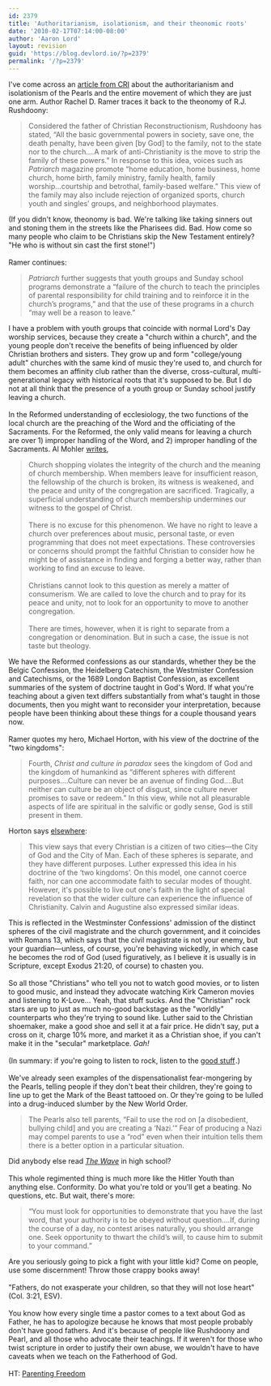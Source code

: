 ```yaml
---
id: 2379
title: 'Authoritarianism, isolationism, and their theonomic roots'
date: '2010-02-17T07:14:00-08:00'
author: 'Aaron Lord'
layout: revision
guid: 'https://blog.devlord.io/?p=2379'
permalink: '/?p=2379'
---
```


<div class="ennote">I've come across an <a href="http://www.equip.org/PDF/DF230.pdf" target="_blank" rel="noopener">article from  CRI</a> about the authoritarianism and isolationism of the Pearls and  the entire movement of which they are just one arm.  Author Rachel D.  Ramer traces it back to the theonomy of R.J. Rushdoony:<br /><div><blockquote>Considered the father of Christian  Reconstructionism, Rushdoony has stated, “All the basic governmental  powers in society, save one, the death penalty, have been given [by God]  to the family, not to the state nor to the church....A mark of  anti-Christianity is the move to strip the family of these powers.” In  response to this idea, voices such as <i>Patriarch</i> magazine promote  “home education, home business, home church, home birth, family  ministry, family health, family worship...courtship and betrothal,  family-based welfare.” This view of the family may also include  rejection of organized sports, church youth and singles’ groups, and  neighborhood playmates.<br /></blockquote></div>(If you didn't know, theonomy is bad.  We're talking like  taking sinners out and stoning them in the streets like the Pharisees  did.  Bad.  How come so many people who claim to be Christians skip the  New Testament entirely?  "He who is without sin cast the first stone!")<br /><br />Ramer continues:<br /><div><blockquote><i>Patriarch</i> further suggests that  youth groups and Sunday school programs demonstrate a “failure of the  church to teach the principles of parental responsibility for child  training and to reinforce it in the church’s programs,” and that the use  of these programs in a church “may well be a reason to leave.”<br /></blockquote></div>I have a problem with  youth groups that coincide with normal Lord's Day worship services, because they  create a "church within a church", and the young people don't receive  the benefits of being influenced by older Christian brothers and  sisters.  They grow up and form "college/young adult" churches with the  same kind of music they're used to, and church for them becomes an  affinity club rather than the diverse, cross-cultural,  multi-generational legacy with historical roots that it's supposed to  be.  But I do not at all think that the presence of a youth group or  Sunday school justify leaving a church.<br /><br />In  the Reformed understanding of ecclesiology, the two functions of the  local church are the preaching of the Word and the officiating of the  Sacraments.  For the Reformed, the only valid means for leaving a church  are over 1) improper handling of the Word, and 2) improper handling of  the Sacraments.  Al Mohler <a href="http://www.ligonier.org/learn/articles/should-i-stay-or-should-i-go/" target="_blank" rel="noopener">writes</a>,<br />               <div><blockquote>         Church shopping violates the integrity of the church and the meaning   of church membership. When members leave for insufficient reason, the  fellowship of the church is broken, its witness is weakened, and the  peace and unity of the congregation are sacrificed. Tragically, a  superficial understanding of church membership undermines our witness to  the gospel of Christ.<br /><br />There is no  excuse for this phenomenon. We have no right to leave a  church over preferences about music, personal taste, or even programming  that does not meet expectations.  These controversies or concerns  should prompt the faithful Christian to consider how he might be of  assistance in finding and forging a better way, rather than working to  find an excuse to leave.<br /><br />Christians  cannot look to this question as merely a matter of  consumerism. We are called to love the church and to pray for its peace  and unity, not to look for an opportunity to move to  another congregation.<br /><br />There are times,  however, when it is right to separate from a  congregation or denomination. But in such a case, the issue is not taste  but theology.</blockquote></div>   We have the Reformed confessions as our standards,  whether they be the Belgic Confession, the Heidelberg Catechism, the  Westmister Confession and Catechisms, or the 1689 London Baptist  Confession, as excellent summaries of the system of doctrine taught in  God's Word.  If what you're teaching about a given text differs  substantially from what's taught in those documents, then you might want  to reconsider your interpretation, because people have been thinking  about these things for a couple thousand years now.<br /><br />Ramer quotes my hero, Michael Horton, with his view of the  doctrine of the "two kingdoms":<br /><div><blockquote>Fourth,  <i>Christ and culture in paradox</i> sees the kingdom of God and the  kingdom of humankind as “different spheres with different  purposes....Culture can never be an avenue of finding God....But neither  can culture be an object of disgust, since culture never promises to  save or redeem.” In this view, while not all pleasurable aspects of life  are spiritual in the salvific or godly sense, God is still present in  them.<br /></blockquote></div>Horton  says <a href="https://web.archive.org/web/20100304174349/http://www.matthiasmedia.com.au:80/briefing/longing/5402/" target="_blank" rel="noopener">elsewhere</a>:<br /><div><blockquote>This  view says that every Christian is a citizen of two cities—the City  of God and the City of Man. Each of these spheres is separate, and they  have different purposes. Luther expressed this idea in his doctrine of  the ‘two kingdoms’. On this model, one cannot coerce faith, nor can one  accommodate faith to secular modes of thought. However, it's possible to  live out one's faith in the light of special revelation so that the  wider culture can experience the influence of Christianity. Calvin and  Augustine also expressed similar ideas.</blockquote></div>This is reflected in the Westminster Confessions' admission  of the distinct spheres of the civil magistrate and the church  government, and it coincides with Romans 13, which says that the civil  magistrate is not your enemy, but your guardian—unless, of course,  you're behaving wickedly, in which case he becomes the rod of God (used  figuratively, as I believe it is usually is in Scripture, except Exodus  21:20, of course) to chasten you.<br /><br />So all those  "Christians" who tell you not to watch good movies, or to  listen to good  music, and instead they advocate watching Kirk Cameron  movies and  listening to K-Love...  Yeah, that stuff sucks.  And the  "Christian"  rock stars are up to just as much no-good backstage as the  "worldly"  counterparts who they're trying to sound like.  Luther said  to the  Christian shoemaker, make a good shoe and sell it at a fair  price.  He  didn't say, put a cross on it, charge 10% more, and market  it as a  Christian shoe, if you can't make it in the "secular"  marketplace.  <i>Gah!</i><br /><br />(In summary: if you're going to listen  to rock, listen to the <a href="http://www.amazon.com/gp/product/B000WZB944?ie=UTF8&amp;tag=lbmusic&amp;linkCode=as2&amp;camp=1789&amp;creative=390957&amp;creativeASIN=B000WZB944">good  stuff</a><img class=" ojroqhqczymfqlqgnudh ojroqhqczymfqlqgnudh  ojroqhqczymfqlqgnudh ojroqhqczymfqlqgnudh ojroqhqczymfqlqgnudh ojroqhqczymfqlqgnudh ojroqhqczymfqlqgnudh ojroqhqczymfqlqgnudh ojroqhqczymfqlqgnudh ojroqhqczymfqlqgnudh ojroqhqczymfqlqgnudh ojroqhqczymfqlqgnudh ojroqhqczymfqlqgnudh ojroqhqczymfqlqgnudh ojroqhqczymfqlqgnudh ojroqhqczymfqlqgnudh ojroqhqczymfqlqgnudh" src="http://www.assoc-amazon.com/e/ir?t=lbmusic&amp;l=as2&amp;o=1&amp;a=B000WZB944" alt="" border="0" height="1" width="1" />.)<br /><br />We've  already seen examples of the dispensationalist fear-mongering by the  Pearls, telling people if they don't beat their children, they're going  to line up to get the Mark of the Beast tattooed on.  Or they're going  to be lulled into a drug-induced slumber by the New World Order.<br /><div><blockquote>The Pearls also tell  parents, “Fail to use the rod on [a disobedient, bullying child] and you  are creating a ‘Nazi.’” Fear of producing a Nazi may compel parents to  use a “rod” even when their intuition tells them there is a better  option in a particular situation.<br /></blockquote></div>Did anybody else read <a href="http://en.wikipedia.org/wiki/The_Wave_%28novel%29" target="_blank" rel="noopener"><i>The  Wave</i></a> in high school?<br /><br />This  whole regimented thing is much more like the Hitler Youth than anything  else.  Conformity.  Do what you're told or you'll get a beating.  No  questions, etc.  But wait, there's more:<br /><div><blockquote>“You  must look for opportunities to demonstrate that you have the last word,  that your authority is to be obeyed without question....If, during the  course of a day, no contest arises naturally, you should arrange one.  Seek opportunity to thwart the child’s will, to cause him to submit to  your command.”<br /></blockquote></div>Are  you seriously going to pick a fight with your little kid?  Come on  people, use some discernment!  Throw those crappy books away!<br /><br />"Fathers, do not exasperate your children, so that they will not lose  heart" (Col. 3:21, ESV).<br /><br />You know  how every single time a pastor comes to a text about God as Father, he  has to apologize because he knows that most people probably don't have  good fathers.  And it's because of people like Rushdoony and Pearl, and  all those who advocate their teachings.  If it weren't for those who  twist scripture in order to justify their own abuse, we wouldn't have to  have caveats when we teach on the Fatherhood of God.<br /><br />HT: <a href="http://parentingfreedom.com/2010/02/15/murder-by-discipline-children-investigators-were-led-to-no-greater-joy-ministries-michael-and-debi-pearl-that-espouses-spanking-as-a-necessary-part-of-training-ones-child/" target="_blank" rel="noopener">Parenting Freedom</a><a href="http://parentingfreedom.com/2010/02/15/murder-by-discipline-children-investigators-were-led-to-no-greater-joy-ministries-michael-and-debi-pearl-that-espouses-spanking-as-a-necessary-part-of-training-ones-child/" target="_blank" rel="noopener"><br /></a></div>